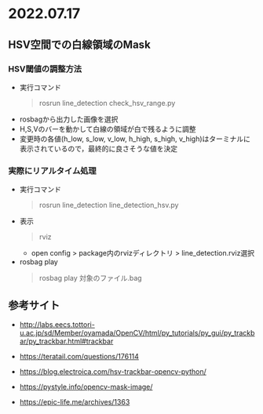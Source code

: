 # 2022.07.17
## HSV空間での白線領域のMask
### HSV閾値の調整方法
- 実行コマンド
	 > rosrun line_detection check_hsv_range.py
- rosbagから出力した画像を選択
- H,S,Vのバーを動かして白線の領域が白で残るように調整
- 変更時の各値(h_low, s_low, v_low, h_high, s_high, v_high)はターミナルに表示されているので，最終的に良さそうな値を決定

### 実際にリアルタイム処理
- 実行コマンド
	> rosrun line_detection line_detection_hsv.py
- 表示
	> rviz
	- open config > package内のrvizディレクトリ > line_detection.rviz選択
- rosbag play
	> rosbag play 対象のファイル.bag

## 参考サイト
- http://labs.eecs.tottori-u.ac.jp/sd/Member/oyamada/OpenCV/html/py_tutorials/py_gui/py_trackbar/py_trackbar.html#trackbar

- https://teratail.com/questions/176114

- https://blog.electroica.com/hsv-trackbar-opencv-python/

- https://pystyle.info/opencv-mask-image/

- https://epic-life.me/archives/1363
